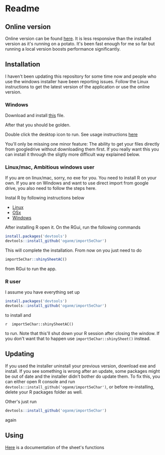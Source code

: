 
Readme
======

Online version
--------------

Online version can be found [here](https://oganm.github.io/5eInteractiveSheet/). It is less responsive than the installed version as it's running on a potato. It's been fast enough for me so far but running a local version boosts performance significantly.

Installation
------------

I haven't been updating this repository for some time now and people who use the windows installer have been reporting issues. Follow the Linux instructions to get the latest version of the application or use the online version.

### Windows

Download and install [this](https://github.com/oganm/5eInteractiveSheet/raw/master/sheet/RInno_installer/setup_5eInteractiveSheet.exe) file.

After that you should be golden.

Double click the desktop icon to run. See usage instructions [here](https://github.com/oganm/import5eChar/blob/master/interactiveSheetDocumentation.md)

You'll only be missing one minor feature: The ability to get your files directly from googledrive without downloading them first. If you really want this you can install it through the sligtly more difficult way explained below.

### Linux/mac, Ambitious windows user

If you are on linux/mac, sorry, no exe for you. You need to install R on your own. If you are on Windows and want to use direct import from google drive, you also need to follow the steps here.

Instal R by following instructions below

-   [Linux](https://cran.r-project.org/bin/linux/)
-   [OSx](https://cran.r-project.org/bin/macosx/)
-   [Windows](https://cran.r-project.org/bin/windows/base/)

After installing R open it. On the RGui, run the following commands

``` r
install.packages('devtools')
devtools::install_github('oganm/import5eChar')
```

This will complete the installation. From now on you just need to do

``` r
import5eChar::shinySheetAC()
```

from RGui to run the app.

### R user

I assume you have everything set up

``` r
install.packages('devtools')
devtools::install_github('oganm/import5eChar')
```

to install and

`r  import5eChar::shinySheetAC()`

to run. Note that this'll shut down your R session after closing the window. If you don't want that to happen use `import5eChar::shinySheet()` instead.

Updating
--------

If you used the installer uninstall your previous version, download exe and install. If you see something is wrong after an update, some packages might be out of date and the installer didn't bother do update them. To fix this, you can either open R console and run `devtools::install_github('oganm/import5eChar')`, or before re-installing, delete your R packages folder as well.

Other's just run

``` r
devtools::install_github('oganm/import5eChar')
```

again

Using
-----

[Here](https://github.com/oganm/import5eChar/blob/master/interactiveSheetDocumentation.md) is a documentation of the sheet's functions
